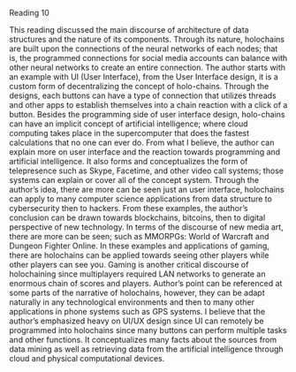 
Reading 10



This reading discussed the main discourse of architecture of data structures and the nature of its components. Through its nature, holochains are built upon the connections of the neural networks of each nodes; that is, the programmed connections for social media accounts can balance with other neural networks to create an entire connection.
The author starts with an example with UI (User Interface), from the User Interface design, it is a custom form of decentralizing the concept of holo-chains. Through the designs, each buttons can have a type of connection that utilizes threads and other apps to establish themselves into a chain reaction with a click of a button. Besides the programming side of user interface design, holo-chains can have an implicit concept of artificial intelligence; where cloud computing takes place in the supercomputer that does the fastest calculations that no one can ever do.  From what I believe, the author can explain more on user interface and the reaction towards programming and artificial intelligence.  It also forms and conceptualizes the form of telepresence such as Skype, Facetime, and other video call systems; those systems can explain or cover all of the concept system. Through the author’s idea, there are more can be seen just an user interface, holochains can apply to many computer science applications from data structure to cybersecurity then to hackers. From these examples, the author’s conclusion can be drawn towards blockchains, bitcoins, then to digital perspective of new technology. In terms of the discourse of new media art, there are more can be seen; such as MMORPGs: World of Warcraft and Dungeon Fighter Online. In these examples and applications of gaming, there are holochains can be applied towards seeing other players while other players can see you. Gaming is another critical discourse of holochaining since multiplayers required LAN networks to generate an enormous chain of scores and players. Author’s point can be referenced at some parts of the narrative of holochains, however, they can be adapt naturally in any technological environments and then to many other applications in phone systems such as GPS systems. I believe that the author’s emphasized heavy on UI/UX design since UI can remotely be programmed into holochains since many buttons can perform multiple tasks and other functions. It conceptualizes many facts about the sources from data mining as well as retrieving data from the artificial intelligence through cloud and physical computational devices.
